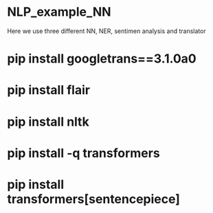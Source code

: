 # NLP_example_NN
Here we use three different NN, NER, sentimen analysis and translator

# pip install googletrans==3.1.0a0
# pip install flair
# pip install nltk
# pip install -q transformers
# pip install transformers[sentencepiece]
